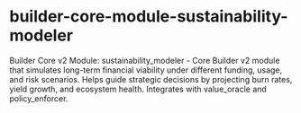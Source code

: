 # builder-core-module-sustainability-modeler
Builder Core v2 Module: sustainability_modeler - Core Builder v2 module that simulates long-term financial viability under different funding, usage, and risk scenarios. Helps guide strategic decisions by projecting burn rates, yield growth, and ecosystem health. Integrates with value_oracle and policy_enforcer.

